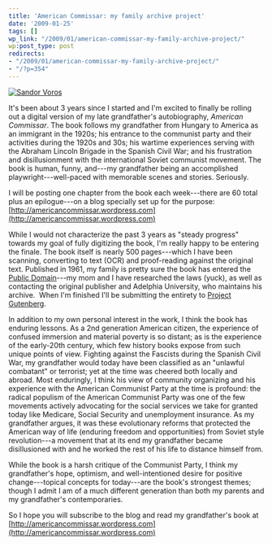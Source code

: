 ```yaml
---
title: 'American Commissar: my family archive project'
date: '2009-01-25'
tags: []
wp_link: "/2009/01/american-commissar-my-family-archive-project/"
wp:post_type: post
redirects:
- "/2009/01/american-commissar-my-family-archive-project/"
- "/?p=354"
---
```


[ ![Sandor Voros](http://farm4.static.flickr.com/3093/3227588090_f83a1a7b6e.jpg) ](http://www.flickr.com/photos/bensheldon/3227588090/ "Sandor Voros by bensheldon, on Flickr")

It's been about 3 years since I started and I'm excited to finally be rolling out a digital version of my late grandfather's autobiography, _American Commissar_. The book follows my grandfather from Hungary to America as an immigrant in the 1920s; his entrance to the communist party and their activities during the 1920s and 30s; his wartime experiences serving with the Abraham Lincoln Brigade in the Spanish Civil War; and his frustration and disillusionment with the international Soviet communist movement. The book is human, funny, and---my grandfather being an accomplished playwright---well-paced with memorable scenes and stories. Seriously.

I will be posting one chapter from the book each week---there are 60 total plus an epilogue---on a blog specially set up for the purpose: [http://americancommissar.wordpress.com](http://americancommissar.wordpress.com)

While I would not characterize the past 3 years as "steady progress" towards my goal of fully digitizing the book, I'm really happy to be entering the finale. The book itself is nearly 500 pages---which I have been scanning, converting to text (OCR) and proof-reading against the original text. Published in 1961, my family is pretty sure the book has entered the [Public Domain](http://en.wikipedia.org/wiki/Public_domain)---my mom and I have researched the laws (yuck), as well as contacting the original publisher and Adelphia University, who maintains his archive.  When I'm finished I'll be submitting the entirety to [Project Gutenberg](http://www.gutenberg.org/wiki/Main_Page).

In addition to my own personal interest in the work, I think the book has enduring lessons. As a 2nd generation American citizen, the experience of confused immersion and material poverty is so distant; as is the experience of the early-20th century, which few history books expose from such unique points of view. Fighting against the Fascists during the Spanish Civil War, my grandfather would today have been classified as an "unlawful combatant" or terrorist; yet at the time was cheered both locally and abroad. Most enduringly, I think his view of community organizing and his experience with the American Communist Party at the time is profound: the radical populism of the American Communist Party was one of the few movements actively advocating for the social services we take for granted today like Medicare, Social Security and unemployment insurance. As my grandfather argues, it was these evolutionary reforms that protected the American way of life (enduring freedom and opportunities) from Soviet style revolution---a movement that at its end my grandfather became disillusioned with and he worked the rest of his life to distance himself from.

While the book is a harsh critique of the Communist Party, I think my grandfather's hope, optimism, and well-intentioned desire for positive change---topical concepts for today---are the book's strongest themes; though I admit I am of a much different generation than both my parents and my grandfather's contemporaries.

So I hope you will subscribe to the blog and read my grandfather's book at [http://americancommissar.wordpress.com](http://americancommissar.wordpress.com)
